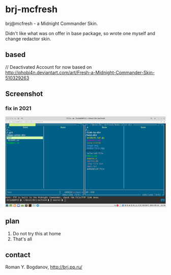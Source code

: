 # brj-mcfresh

brj@mcfresh - a Midnight Commander Skin.

Didn't like what was on offer in base package,
so wrote one myself and change redactor skin.

## based ##
// Deactivated Account for now
based on http://phobi4n.deviantart.com/art/Fresh-a-Midnight-Commander-Skin-510329263

## Screenshot

### fix in 2021

![Midnight Commander brj fresh](brj-mc-fresh21.png)

## plan
1. Do not try this at home
2. That's all

## contact
Roman Y. Bogdanov, http://brj.pp.ru/
